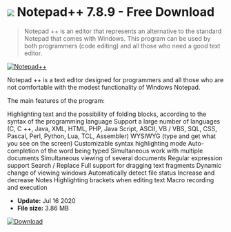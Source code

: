 # ![](https://cdn.softexe.net/static/icon/8/notepad-4809.png) Notepad++ 7.8.9 - Free Download

> Notepad ++ is an editor that represents an alternative to the standard Notepad that comes with Windows. This program can be used by both programmers (code editing) and all those who need a good text editor.

[![Notepad++](https://gallery.dpcdn.pl/imgc/Tools/206/g_-_420x350_1.5_-_x20120326113248_00.png)](https://softexe.net/win/development-it/editors/notepad:dhRa.html)

Notepad ++ is a text editor designed for programmers and all those who are not comfortable with the modest functionality of Windows Notepad.

The main features of the program:


Highlighting text and the possibility of folding blocks, according to the syntax of the programming language
Support a large number of languages ​​(C, C ++, Java, XML, HTML, PHP, Java Script, ASCII, VB / VBS, SQL, CSS, Pascal, Perl, Python, Lua, TCL, Assembler)
WYSIWYG (type and get what you see on the screen)
Customizable syntax highlighting mode
Auto-completion of the word being typed
Simultaneous work with multiple documents
Simultaneous viewing of several documents
Regular expression support Search / Replace
Full support for dragging text fragments
Dynamic change of viewing windows
Automatically detect file status
Increase and decrease
Notes
Highlighting brackets when editing text
Macro recording and execution


- **Update:** Jul 16 2020
- **File size:** 3.86 MB

[![Download](https://cdn.softexe.net/static/img/download.png)](https://softexe.net/win/development-it/editors/notepad:dhRa.html)


